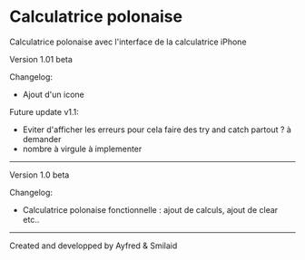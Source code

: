 # Calculatrice polonaise
Calculatrice polonaise avec l'interface de la calculatrice iPhone

Version 1.01 beta

Changelog:
- Ajout d'un icone

Future update v1.1:
- Eviter d'afficher les erreurs pour cela faire des try and catch partout ? à demander
- nombre à virgule à implementer

-------------------------------------------------------------------------------------------------------------------------------------------------------------------------
Version 1.0 beta

Changelog:
- Calculatrice polonaise fonctionnelle : ajout de calculs, ajout de clear etc..

-------------------------------------------------------------------------------------------------------------------------------------------------------------------------



Created and developped by Ayfred & Smilaid

